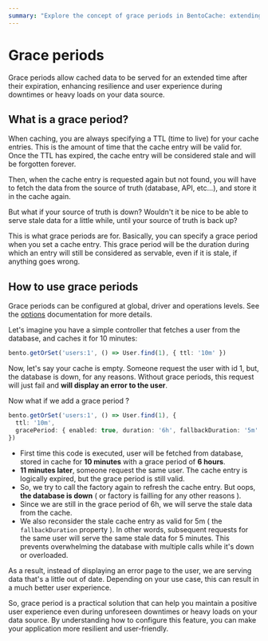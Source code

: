 ```yaml
---
summary: "Explore the concept of grace periods in BentoCache: extending the life of cached data beyond its TTL for enhanced resilience. Understand how it improves user experience during downtimes and ensures continuous data access."
---
```


# Grace periods

Grace periods allow cached data to be served for an extended time after their expiration, enhancing resilience and user experience during downtimes or heavy loads on your data source.

## What is a grace period?

When caching, you are always specifying a TTL (time to live) for your cache entries. This is the amount of time that the cache entry will be valid for. Once the TTL has expired, the cache entry will be considered stale and will be forgotten forever.

Then, when the cache entry is requested again but not found, you will have to fetch the data from the source of truth (database, API, etc...), and store it in the cache again.

But what if your source of truth is down? Wouldn't it be nice to be able to serve stale data for a little while, until your source of truth is back up?

This is what grace periods are for. Basically, you can specify a grace period when you set a cache entry. This grace period will be the duration during which an entry will still be considered as servable, even if it is stale, if anything goes wrong.

## How to use grace periods

Grace periods can be configured at global, driver and operations levels. See the [options](./options.md) documentation for more details.

Let's imagine you have a simple controller that fetches a user from the database, and caches it for 10 minutes:

```ts
bento.getOrSet('users:1', () => User.find(1), { ttl: '10m' })
```

Now, let's say your cache is empty. Someone request the user with id 1, but, the database is down, for any reasons. Without grace periods, this request will just fail and **will display an error to the user**.

Now what if we add a grace period ?

```ts
bento.getOrSet('users:1', () => User.find(1), {
  ttl: '10m',
  gracePeriod: { enabled: true, duration: '6h', fallbackDuration: '5m' }
})
```

- First time this code is executed, user will be fetched from database, stored in cache for **10 minutes** with a grace period of **6 hours**.
- **11 minutes later**, someone request the same user. The cache entry is logically expired, but the grace period is still valid.
- So, we try to call the factory again to refresh the cache entry. But oops, **the database is down** ( or factory is failling for any other reasons ). 
- Since we are still in the grace period of 6h, we will serve the stale data from the cache.
- We also reconsider the stale cache entry as valid for 5m ( the `fallbackDuration` property ). In other words, subsequent requests for the same user will serve the same stale data for 5 minutes. This prevents overwhelming the database with multiple calls while it's down or overloaded. 

As a result, instead of displaying an error page to the user, we are serving data that's a little out of date. Depending on your use case, this can result in a much better user experience.

So, grace period is a practical solution that can help you maintain a positive user experience even during unforeseen downtimes or heavy loads on your data source. By understanding how to configure this feature, you can make your application more resilient and user-friendly.
